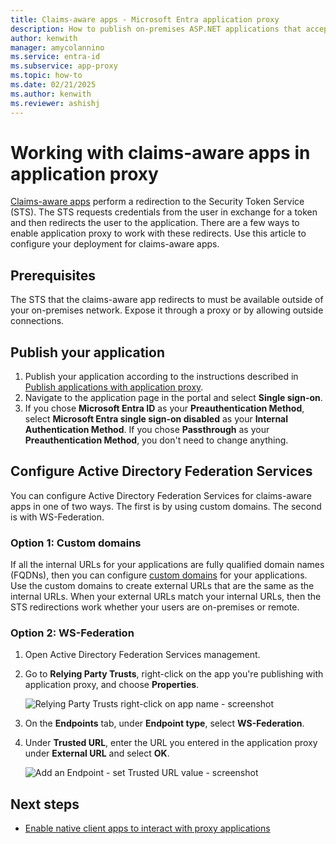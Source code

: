 ```yaml
---
title: Claims-aware apps - Microsoft Entra application proxy
description: How to publish on-premises ASP.NET applications that accept Active Directory Federation Services claims for secure remote access by your users.
author: kenwith
manager: amycolannino
ms.service: entra-id
ms.subservice: app-proxy
ms.topic: how-to
ms.date: 02/21/2025
ms.author: kenwith
ms.reviewer: ashishj
---
```


# Working with claims-aware apps in application proxy
[Claims-aware apps](/previous-versions/windows/desktop/legacy/bb736227(v=vs.85)) perform a redirection to the Security Token Service (STS). The STS requests credentials from the user in exchange for a token and then redirects the user to the application. There are a few ways to enable application proxy to work with these redirects. Use this article to configure your deployment for claims-aware apps. 

## Prerequisites
The STS that the claims-aware app redirects to must be available outside of your on-premises network. Expose it through a proxy or by allowing outside connections. 

## Publish your application

1. Publish your application according to the instructions described in [Publish applications with application proxy](~/identity/app-proxy/application-proxy-add-on-premises-application.md).
2. Navigate to the application page in the portal and select **Single sign-on**.
3. If you chose **Microsoft Entra ID** as your **Preauthentication Method**, select **Microsoft Entra single sign-on disabled** as your **Internal Authentication Method**. If you chose **Passthrough** as your **Preauthentication Method**, you don't need to change anything.

## Configure Active Directory Federation Services

You can configure Active Directory Federation Services for claims-aware apps in one of two ways. The first is by using custom domains. The second is with WS-Federation. 

### Option 1: Custom domains

If all the internal URLs for your applications are fully qualified domain names (FQDNs), then you can configure [custom domains](how-to-configure-custom-domain.md) for your applications. Use the custom domains to create external URLs that are the same as the internal URLs. When your external URLs match your internal URLs, then the STS redirections work whether your users are on-premises or remote. 

### Option 2: WS-Federation

1. Open Active Directory Federation Services management.
2. Go to **Relying Party Trusts**, right-click on the app you're publishing with application proxy, and choose **Properties**.  

   ![Relying Party Trusts right-click on app name - screenshot](./media/application-proxy-configure-for-claims-aware-applications/appproxyrelyingpartytrust.png)  

3. On the **Endpoints** tab, under **Endpoint type**, select **WS-Federation**.
4. Under **Trusted URL**, enter the URL you entered in the application proxy under **External URL** and select **OK**.  

   ![Add an Endpoint - set Trusted URL value - screenshot](./media/application-proxy-configure-for-claims-aware-applications/appproxyendpointtrustedurl.png)  

## Next steps
* [Enable native client apps to interact with proxy applications](application-proxy-configure-native-client-application.md)
